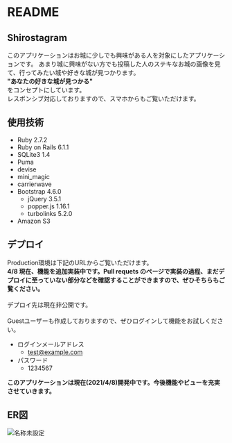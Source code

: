 # README

## Shirostagram
このアプリケーションはお城に少しでも興味がある人を対象にしたアプリケーションです。
あまり城に興味がない方でも投稿した人のステキなお城の画像を見て、行ってみたい城や好きな城が見つかります。
<br>**"あなたの好きな城が見つかる"**<br>
をコンセプトにしています。
<br>レスポンシブ対応しておりますので、スマホからもご覧いただけます。

## 使用技術
* Ruby 2.7.2
* Ruby on Rails 6.1.1
* SQLite3 1.4
* Puma
* devise
* mini_magic
* carrierwave
* Bootstrap 4.6.0
  * jQuery 3.5.1
  * popper.js 1.16.1
  * turbolinks 5.2.0
* Amazon S3

## デプロイ
Production環境は下記のURLからご覧いただけます。
<br>**4/8 現在、機能を追加実装中です。Pull requets のページで実装の過程、まだデプロイに至っていない部分などを確認することができますので、ぜひそちらもご覧ください。**
<br>
<br>
デプロイ先は現在非公開です。
<br>
<br>
Guestユーザーも作成しておりますので、ぜひログインして機能をお試しください。
* ログインメールアドレス
  * test@example.com
* パスワード
  * 1234567


**このアプリケーションは現在(2021/4/8)開発中です。今後機能やビューを充実させていきます。**

## ER図
![名称未設定](https://user-images.githubusercontent.com/67961141/113546917-e7190680-9627-11eb-828b-e15e19a2e752.png)
